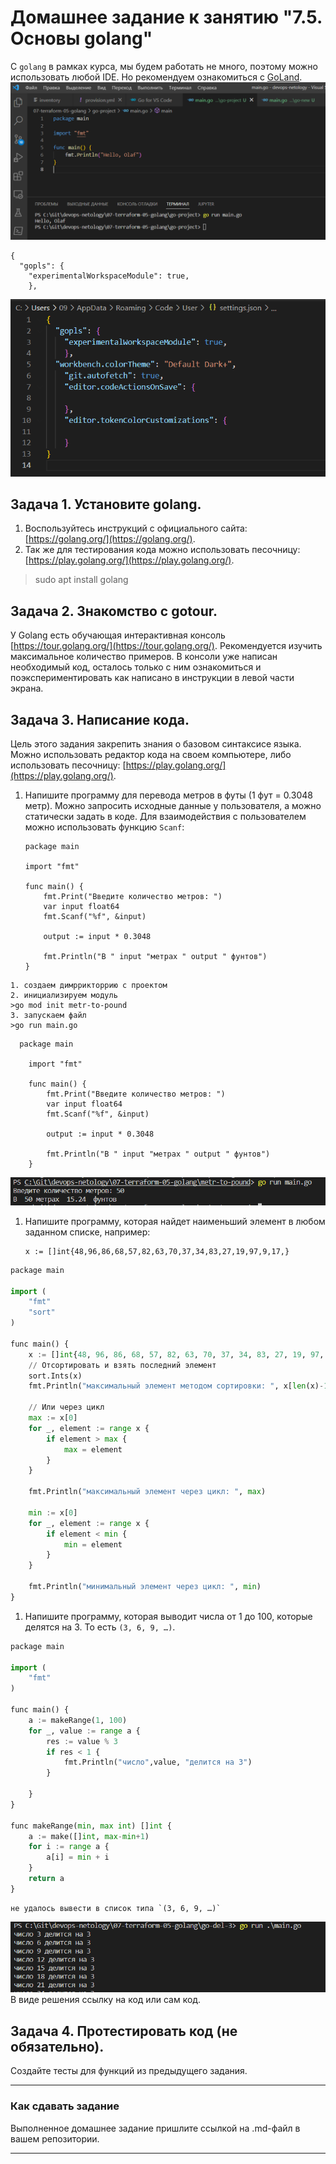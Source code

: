 # Домашнее задание к занятию "7.5. Основы golang"

С `golang` в рамках курса, мы будем работать не много, поэтому можно использовать любой IDE. 
Но рекомендуем ознакомиться с [GoLand](https://www.jetbrains.com/ru-ru/go/).  
![img.png](img.png)
```Для коррекнтой работы в VSCode изменил settings.json
{
  "gopls": {
    "experimentalWorkspaceModule": true,
    }, 
```
![img_1.png](img_1.png)

## Задача 1. Установите golang.
1. Воспользуйтесь инструкций с официального сайта: [https://golang.org/](https://golang.org/).
2. Так же для тестирования кода можно использовать песочницу: [https://play.golang.org/](https://play.golang.org/).

>sudo apt install golang


## Задача 2. Знакомство с gotour.
У Golang есть обучающая интерактивная консоль [https://tour.golang.org/](https://tour.golang.org/). 
Рекомендуется изучить максимальное количество примеров. В консоли уже написан необходимый код, 
осталось только с ним ознакомиться и поэкспериментировать как написано в инструкции в левой части экрана.  

## Задача 3. Написание кода. 
Цель этого задания закрепить знания о базовом синтаксисе языка. Можно использовать редактор кода 
на своем компьютере, либо использовать песочницу: [https://play.golang.org/](https://play.golang.org/).

1. Напишите программу для перевода метров в футы (1 фут = 0.3048 метр). Можно запросить исходные данные 
у пользователя, а можно статически задать в коде.
    Для взаимодействия с пользователем можно использовать функцию `Scanf`:
    ```
    package main
    
    import "fmt"
    
    func main() {
        fmt.Print("Введите количество метров: ")
        var input float64
        fmt.Scanf("%f", &input)
    
        output := input * 0.3048
    
        fmt.Println("В " input "метрах " output " фунтов")    
    }
    ```
 ``` 
1. создаем димррикторрию с проектом   
2. инициализируем модуль   
>go mod init metr-to-pound
3. запускаем файл
>go run main.go
```
``` 
  package main
    
    import "fmt"
    
    func main() {
        fmt.Print("Введите количество метров: ")
        var input float64
        fmt.Scanf("%f", &input)
    
        output := input * 0.3048
    
        fmt.Println("В " input "метрах " output " фунтов")    
    }
```
![img_2.png](img_2.png)

1. Напишите программу, которая найдет наименьший элемент в любом заданном списке, например:
    ```
    x := []int{48,96,86,68,57,82,63,70,37,34,83,27,19,97,9,17,}
    ```
   
```python
package main

import (
	"fmt"
	"sort"
)

func main() {
	x := []int{48, 96, 86, 68, 57, 82, 63, 70, 37, 34, 83, 27, 19, 97, 9, 17}
	// Отсортировать и взять последний элемент
	sort.Ints(x)
	fmt.Println("максимальный элемент методом сортировки: ", x[len(x)-1])

	// Или через цикл
	max := x[0]
	for _, element := range x {
		if element > max {
			max = element
		}
	}

	fmt.Println("максимальный элемент через цикл: ", max)

	min := x[0]
	for _, element := range x {
		if element < min {
			min = element
		}
	}

	fmt.Println("минимальный элемент через цикл: ", min)
}

```
1. Напишите программу, которая выводит числа от 1 до 100, которые делятся на 3. То есть `(3, 6, 9, …)`.

```python
package main

import (
	"fmt"
)

func main() {
	a := makeRange(1, 100)
	for _, value := range a {
		res := value % 3
		if res < 1 {
			fmt.Println("число",value, "делится на 3")
		}

	}
}

func makeRange(min, max int) []int {
	a := make([]int, max-min+1)
	for i := range a {
		a[i] = min + i
	}
	return a
}

```
```
не удалось вывести в список типа `(3, 6, 9, …)` 
```
![img_4.png](img_4.png)   
В виде решения ссылку на код или сам код. 

## Задача 4. Протестировать код (не обязательно).

Создайте тесты для функций из предыдущего задания. 

---

### Как cдавать задание

Выполненное домашнее задание пришлите ссылкой на .md-файл в вашем репозитории.

---

